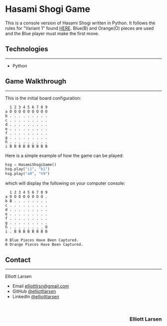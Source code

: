 # Hasami Shogi Game 
This is a console version of Hasami Shogi written in Python.  It follows the rules for "Variant 1" found [HERE](https://en.wikipedia.org/wiki/Hasami_shogi).  Blue(B) and Orange(O) pieces are used and the Blue player must make the first move.  
## Technologies
---
* Python
## Game Walkthrough
---
This is the initial board configuration:
```
  1 2 3 4 5 6 7 8 9
a O O O O O O O O O
b . . . . . . . . .
c . . . . . . . . .
d . . . . . . . . .
e . . . . . . . . .
f . . . . . . . . .
g . . . . . . . . .
h . . . . . , . . .
i B B B B B B B B B
```
Here is a simple example of how the game can be played:
```python
hsg = HasamiShogiGame()
hsg.play("i1", "b1")
hsg.play("a9", "h9")
```
which will display the following on your computer console:
```
  1 2 3 4 5 6 7 8 9 
a O O O O O O O O . 
b B . . . . . . . . 
c . . . . . . . . . 
d . . . . . . . . . 
e . . . . . . . . . 
f . . . . . . . . . 
g . . . . . . . . . 
h . . . . . . . . O 
i . B B B B B B B B 

0 Blue Pieces Have Been Captured.
0 Orange Pieces Have Been Captured.
```
## Contact
---
Elliott Larsen

* Email elliottlrsn@gmail.com
* GitHub [@elliottlarsen](https://github.com/elliottlarsen)
* LinkedIn [@elliottlarsen](https://www.linkedin.com/in/elliottlarsen)


<br>
<h3 align = "right"> Elliott Larsen </h3>